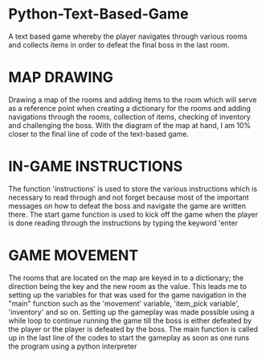 # Python-Text-Based-Game
A text based game whereby the player navigates through various rooms and collects items in order to defeat the final boss in the last room. 

# MAP DRAWING

Drawing a map of the rooms and adding items to the room which will serve as a reference point when creating a dictionary for the rooms and adding navigations through the rooms, collection of items, checking of inventory and challenging the boss. With the diagram of the map at hand, I am 10% closer to the final line of code of the text-based game.

# IN-GAME INSTRUCTIONS

The function 'instructions' is used to store the various instructions which is necessary to read through and not forget because most of the important messages on how to defeat the boss and navigate the game are written there. 
The start game function is used to kick off the game when the player is done reading through the instructions by typing the keyword 'enter

# GAME MOVEMENT

The rooms that are located on the map are keyed in to a dictionary; the direction being the key and the new room as the value. This leads me to setting up the variables for that was used for the game navigation in the "main" function such as the 'movement' variable, 'item_pick variable', 'inventory' and so on.
Setting up the gameplay was made possible using a while loop to continue running the game till the boss is either defeated by the player or the player is defeated by the boss.
The main function is called up in the last line of the codes to start the gameplay as soon as one runs the program using a python interpreter